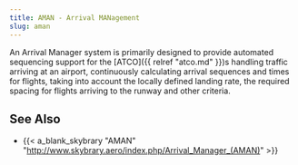 ```yaml
---
title: AMAN - Arrival MANagement
slug: aman
---
```


An Arrival Manager system is primarily designed to provide automated sequencing
support for the [ATCO]({{ relref "atco.md" }})s handling traffic arriving at an airport, continuously calculating
arrival sequences and times for flights, taking into account the locally defined landing rate,
the required spacing for flights arriving to the runway and other criteria.


## See Also

* {{< a_blank_skybrary "AMAN" "http://www.skybrary.aero/index.php/Arrival_Manager_(AMAN)" >}}
